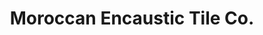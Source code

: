 ---
title: "Moroccan Encaustic Tile Co."
url: /bristol/moroccan-encaustic-tile-co/
shop: interior decoration
---